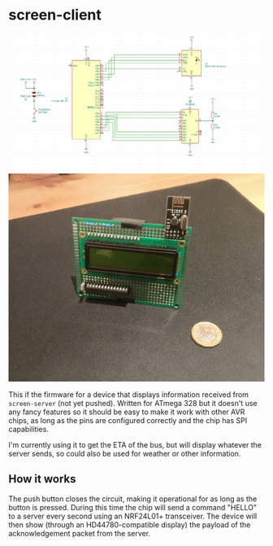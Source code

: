 # screen-client

![](schematic.png?raw=true)
![](shot.jpg?raw=true)

This if the firmware for a device that displays information received
from `screen-server` (not yet pushed).  Written for ATmega 328 but it
doesn't use any fancy features so it should be easy to make it work
with other AVR chips, as long as the pins are configured correctly and
the chip has SPI capabilities.

I'm currently using it to get the ETA of the bus, but will display
whatever the server sends, so could also be used for weather or other
information.

## How it works

The push button closes the circuit, making it operational for as long
as the button is pressed. During this time the chip will send a
command "HELLO" to a server every second using an NRF24L01+
transceiver. The device will then show (through an HD44780-compatible
display) the payload of the acknowledgement packet from the server.